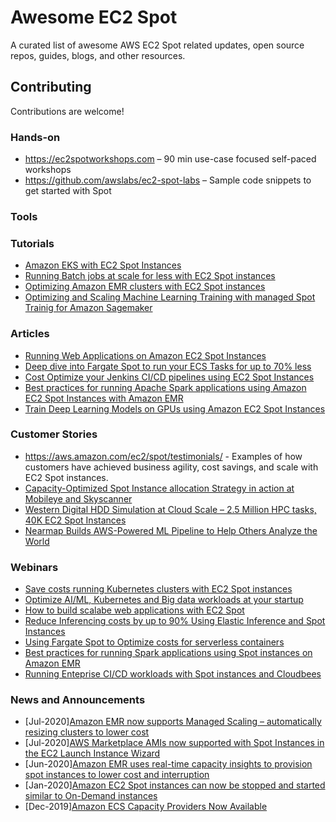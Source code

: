 # Awesome EC2 Spot
A curated list of awesome AWS EC2 Spot related updates, open source repos, guides, blogs, and other resources.


## Contributing

Contributions are welcome!

### Hands-on
* https://ec2spotworkshops.com – 90 min use-case focused self-paced workshops
* https://github.com/awslabs/ec2-spot-labs – Sample code snippets to get started with Spot

### Tools

### Tutorials 

* [Amazon EKS with EC2 Spot Instances](https://aws.amazon.com/getting-started/hands-on/amazon-eks-with-spot-instances/)
* [Running Batch jobs at scale for less with EC2 Spot instances](https://aws.amazon.com/getting-started/hands-on/run-batch-jobs-at-scale-with-ec2-spot/)
* [Optimizing Amazon EMR clusters with EC2 Spot instances](https://aws.amazon.com/getting-started/hands-on/optimize-amazon-emr-clusters-with-ec2-spot/)
* [Optimizing and Scaling Machine Learning Training  with managed Spot Trainig for Amazon Sagemaker](https://aws.amazon.com/getting-started/hands-on/managed-spot-training-sagemaker/)

### Articles

* [Running Web Applications on Amazon EC2 Spot Instances](https://aws.amazon.com/blogs/compute/running-web-applications-on-amazon-ec2-spot-instances/)
* [Deep dive into Fargate Spot to run your ECS Tasks for up to 70% less](https://aws.amazon.com/blogs/compute/deep-dive-into-fargate-spot-to-run-your-ecs-tasks-for-up-to-70-less/)
* [Cost Optimize your Jenkins CI/CD pipelines using EC2 Spot Instances](https://aws.amazon.com/blogs/compute/cost-optimize-your-jenkins-ci-cd-pipelines-using-ec2-spot-instances/)
* [Best practices for running Apache Spark applications using Amazon EC2 Spot Instances with Amazon EMR](https://aws.amazon.com/blogs/big-data/best-practices-for-running-apache-spark-applications-using-amazon-ec2-spot-instances-with-amazon-emr/)
* [Train Deep Learning Models on GPUs using Amazon EC2 Spot Instances](https://aws.amazon.com/blogs/machine-learning/train-deep-learning-models-on-gpus-using-amazon-ec2-spot-instances/)


### Customer Stories

* https://aws.amazon.com/ec2/spot/testimonials/ - Examples of how customers have achieved business agility, cost savings, and scale with EC2 Spot instances.
* [Capacity-Optimized Spot Instance allocation Strategy in action at Mobileye and Skyscanner](https://aws.amazon.com/blogs/aws/capacity-optimized-spot-instance-allocation-in-action-at-mobileye-and-skyscanner/)
* [Western Digital HDD Simulation at Cloud Scale – 2.5 Million HPC tasks, 40K EC2 Spot Instances](https://aws.amazon.com/blogs/aws/western-digital-hdd-simulation-at-cloud-scale-2-5-million-hpc-tasks-40k-ec2-spot-instances/)
* [Nearmap Builds AWS-Powered ML Pipeline to Help Others Analyze the World](https://aws.amazon.com/solutions/case-studies/nearmap-spot/)


### Webinars

* [Save costs running Kubernetes clusters with EC2 Spot instances](https://pages.awscloud.com/Save-Costs-Running-Kubernetes-Clusters-with-EC2-Spot-Instances_2020_0401-CMP_OD.html?&trk=ep_card-el_a131L0000084iG2QAI&trkCampaign=NA-FY20-AWS-DIGMKT-WEBINAR-SERIES-April_2020_0401-CMP&sc_channel=el&sc_campaign=pac_2018-2019_exlinks_ondemand_OTT_evergreen&sc_outcome=Product_Adoption_Campaigns&sc_geo=NAMER&sc_country=mult)
* [Optimize AI/ML, Kubernetes and Big data workloads at your startup](https://pages.awscloud.com/Optimize-AI-ML-Kubernetes-and-Big-Data-Workloads-at-Your-Startup_2020_0009-CMP_OD.html?&trk=ep_card-el_a134p000006BsCyAAK&trkCampaign=OnDemand_2020_0009-CMP&sc_channel=el&sc_campaign=pac_2018-2020_exlinks_ondemand_OTT_evergreen&sc_outcome=Product_Adoption_Campaigns&sc_geo=NAMER&sc_country=mult)
* [How to build scalabe web applications with EC2 Spot](https://pages.awscloud.com/How-to-Build-Scalable-Web-Based-Applications-for-Less-with-Amazon-EC2-Spot-Instances_2020_0327-CMP_OD.html?&trk=ep_card-el_a131L0000084iGQQAY&trkCampaign=NA-FY20-AWS-DIGMKT-WEBINAR-SERIES-March_2020_0327-CMP&sc_channel=el&sc_campaign=pac_2018-2019_exlinks_ondemand_OTT_evergreen&sc_outcome=Product_Adoption_Campaigns&sc_geo=NAMER&sc_country=mult)
* [Reduce Inferencing costs by up to 90% Using Elastic Inference and Spot Instances](https://pages.awscloud.com/Reduce-Inferencing-Cost-by-Up-to-90-Percent-Using-Amazon-Elastic-Inference-and-Amazon-EC2-Spot-Instances_2020_0002-CMP_OD.html?&trk=ep_card-el_a131L0000083Ub9QAE&trkCampaign=NA-FY20-AWS-DIGMKT-WEBINAR-SERIES-OnDemand_2020_0002-CMP&sc_channel=el&sc_campaign=pac_2018-2019_exlinks_ondemand_OTT_evergreen&sc_outcome=Product_Adoption_Campaigns&sc_geo=NAMER&sc_country=mult)
* [Using Fargate Spot to Optimize costs for serverless containers](https://pages.awscloud.com/Using-Fargate-Spot-to-Optimize-Costs-for-Serverless-Containers_2019_1203-CON_OD.html?&trk=ep_card-el_a131L0000058gpwQAA&trkCampaign=NA-FY19-AWS-DIGMKT-WEBINAR-SERIES-December_2019_1203-CON&sc_channel=el&sc_campaign=pac_2018-2019_exlinks_ondemand_OTT_evergreen&sc_outcome=Product_Adoption_Campaigns&sc_geo=NAMER&sc_country=mult)
* [Best practices for running Spark applications using Spot instances on Amazon EMR](https://pages.awscloud.com/Best-Practices-for-Running-Spark-Applications-Using-Spot-Instances-on-EMR_2019_0820-CMP_OD.html?&trk=ep_card-el_a131L0000057bPMQAY&trkCampaign=NA-FY19-AWS-DIGMKT-WEBINAR-SERIES-August_2019_0820-CMP&sc_channel=el&sc_campaign=pac_2018-2019_exlinks_ondemand_OTT_evergreen&sc_outcome=Product_Adoption_Campaigns&sc_geo=NAMER&sc_country=mult)
* [Running Enteprise CI/CD workloads with Spot instances and Cloudbees](https://pages.awscloud.com/Running-Enterprise-CI-CD-workloads-with-Amazon-EC2-Spot-Instances-and-CloudBees_2019_0616-CMP_OD.html?&trk=ep_card-el_a131L000005v8UtQAI&trkCampaign=NA-FY19-AWS-DIGMKT-WEBINAR-SERIES-June_2019_0616-CMP&sc_channel=el&sc_campaign=pac_2018-2019_exlinks_ondemand_OTT_evergreen&sc_outcome=Product_Adoption_Campaigns&sc_geo=NAMER&sc_country=mult)


### News and Announcements
* [Jul-2020][Amazon EMR now supports Managed Scaling – automatically resizing clusters to lower cost](https://aws.amazon.com/about-aws/whats-new/2020/07/amazon-emr-now-supports-managed-scaling-automatically-resizing-clusters-to-lower-cost/)
* [Jul-2020][AWS Marketplace AMIs now supported with Spot Instances in the EC2 Launch Instance Wizard](https://aws.amazon.com/about-aws/whats-new/2020/07/aws-marketplace-amis-supported-with-spot-instances-in-ec2-launch-instance-wizard/)
* [Jun-2020][Amazon EMR uses real-time capacity insights to provision spot instances to lower cost and interruption](https://aws.amazon.com/about-aws/whats-new/2020/06/amazon-emr-uses-real-time-capacity-insights-to-provision-spot-instances-to-lower-cost-and-interruption/)
* [Jan-2020][Amazon EC2 Spot instances can now be stopped and started similar to On-Demand instances](https://aws.amazon.com/about-aws/whats-new/2020/01/amazon-ec2-spot-instances-stopped-started-similar-to-on-demand-instances/)
* [Dec-2019][Amazon ECS Capacity Providers Now Available](https://aws.amazon.com/about-aws/whats-new/2019/12/amazon-ecs-capacity-providers-now-available/)

